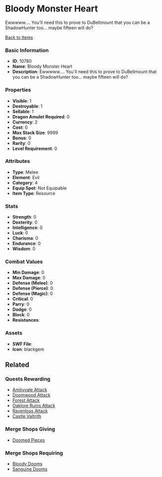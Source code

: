 # Bloody Monster Heart

Ewwwww.... You'll need this to prove to DuBellmount that you can be a ShadowHunter too... maybe fifteen will do?

[Back to Items](../items.md)

### Basic Information

- **ID**: 10780
- **Name**: Bloody Monster Heart
- **Description**: Ewwwww.... You&#039;ll need this to prove to DuBellmount that you can be a ShadowHunter too... maybe fifteen will do?

### Properties

- **Visible**: 1
- **Destroyable**: 1
- **Sellable**: 1
- **Dragon Amulet Required**: 0
- **Currency**: 2
- **Cost**: 0
- **Max Stack Size**: 9999
- **Bonus**: 0
- **Rarity**: 0
- **Level Requirement**: 0

### Attributes

- **Type**: Melee
- **Element**: Evil
- **Category**: 4
- **Equip Spot**: Not Equipable
- **Item Type**: Resource

### Stats

- **Strength**: 0
- **Dexterity**: 0
- **Intelligence**: 0
- **Luck**: 0
- **Charisma**: 0
- **Endurance**: 0
- **Wisdom**: 0

### Combat Values

- **Min Damage**: 0
- **Max Damage**: 0
- **Defense (Melee)**: 0
- **Defense (Pierce)**: 0
- **Defense (Magic)**: 0
- **Critical**: 0
- **Parry**: 0
- **Dodge**: 0
- **Block**: 0
- **Resistances**: 

### Assets

- **SWF File**: 
- **Icon**: blackgem

## Related

### Quests Rewarding

- [Amityvale Attack](../quests/1091-amityvale-attack.md)
- [Doomwood Attack](../quests/1092-doomwood-attack.md)
- [Forest Attack](../quests/1093-forest-attack.md)
- [Oaklore Ruins Attack](../quests/1094-oaklore-ruins-attack.md)
- [Ravenloss Attack](../quests/1095-ravenloss-attack.md)
- [Castle Valtrith](../quests/1108-castle-valtrith.md)

### Merge Shops Giving

- [Doomed Pieces](../merge-shops/235-doomed-pieces.md)

### Merge Shops Requiring

- [Bloody Dooms](../merge-shops/193-bloody-dooms.md)
- [Sanguine Dooms](../merge-shops/194-sanguine-dooms.md)

